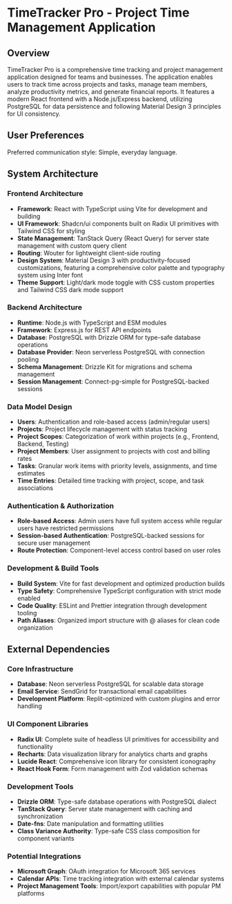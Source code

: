 # TimeTracker Pro - Project Time Management Application

## Overview

TimeTracker Pro is a comprehensive time tracking and project management application designed for teams and businesses. The application enables users to track time across projects and tasks, manage team members, analyze productivity metrics, and generate financial reports. It features a modern React frontend with a Node.js/Express backend, utilizing PostgreSQL for data persistence and following Material Design 3 principles for UI consistency.

## User Preferences

Preferred communication style: Simple, everyday language.

## System Architecture

### Frontend Architecture
- **Framework**: React with TypeScript using Vite for development and building
- **UI Framework**: Shadcn/ui components built on Radix UI primitives with Tailwind CSS for styling
- **State Management**: TanStack Query (React Query) for server state management with custom query client
- **Routing**: Wouter for lightweight client-side routing
- **Design System**: Material Design 3 with productivity-focused customizations, featuring a comprehensive color palette and typography system using Inter font
- **Theme Support**: Light/dark mode toggle with CSS custom properties and Tailwind CSS dark mode support

### Backend Architecture
- **Runtime**: Node.js with TypeScript and ESM modules
- **Framework**: Express.js for REST API endpoints
- **Database**: PostgreSQL with Drizzle ORM for type-safe database operations
- **Database Provider**: Neon serverless PostgreSQL with connection pooling
- **Schema Management**: Drizzle Kit for migrations and schema management
- **Session Management**: Connect-pg-simple for PostgreSQL-backed sessions

### Data Model Design
- **Users**: Authentication and role-based access (admin/regular users)
- **Projects**: Project lifecycle management with status tracking
- **Project Scopes**: Categorization of work within projects (e.g., Frontend, Backend, Testing)
- **Project Members**: User assignment to projects with cost and billing rates
- **Tasks**: Granular work items with priority levels, assignments, and time estimates
- **Time Entries**: Detailed time tracking with project, scope, and task associations

### Authentication & Authorization
- **Role-based Access**: Admin users have full system access while regular users have restricted permissions
- **Session-based Authentication**: PostgreSQL-backed sessions for secure user management
- **Route Protection**: Component-level access control based on user roles

### Development & Build Tools
- **Build System**: Vite for fast development and optimized production builds
- **Type Safety**: Comprehensive TypeScript configuration with strict mode enabled
- **Code Quality**: ESLint and Prettier integration through development tooling
- **Path Aliases**: Organized import structure with @ aliases for clean code organization

## External Dependencies

### Core Infrastructure
- **Database**: Neon serverless PostgreSQL for scalable data storage
- **Email Service**: SendGrid for transactional email capabilities
- **Development Platform**: Replit-optimized with custom plugins and error handling

### UI Component Libraries
- **Radix UI**: Complete suite of headless UI primitives for accessibility and functionality
- **Recharts**: Data visualization library for analytics charts and graphs
- **Lucide React**: Comprehensive icon library for consistent iconography
- **React Hook Form**: Form management with Zod validation schemas

### Development Tools
- **Drizzle ORM**: Type-safe database operations with PostgreSQL dialect
- **TanStack Query**: Server state management with caching and synchronization
- **Date-fns**: Date manipulation and formatting utilities
- **Class Variance Authority**: Type-safe CSS class composition for component variants

### Potential Integrations
- **Microsoft Graph**: OAuth integration for Microsoft 365 services
- **Calendar APIs**: Time tracking integration with external calendar systems
- **Project Management Tools**: Import/export capabilities with popular PM platforms